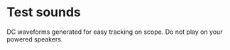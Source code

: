 # Test sounds
DC waveforms generated for easy tracking on scope. Do not play on your powered speakers.